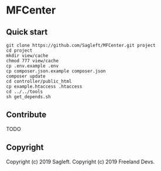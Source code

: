 # MFCenter

## Quick start

```
git clone https://github.com/Sagleft/MFCenter.git project
cd project
mkdir view/cache
chmod 777 view/cache
cp .env.example .env
cp composer.json.example composer.json
composer update
cd controller/public_html
cp example.htaccess .htaccess
cd ../../tools
sh get_depends.sh
```

## Contribute

TODO

## Copyright

Copyright (c) 2019 Sagleft.
Copyright (c) 2019 Freeland Devs.
